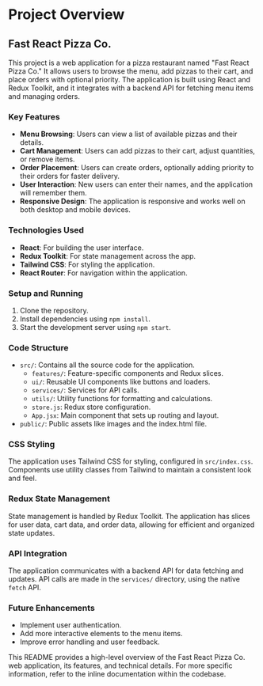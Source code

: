 # Project Overview

## Fast React Pizza Co.

This project is a web application for a pizza restaurant named "Fast React Pizza Co." It allows users to browse the menu, add pizzas to their cart, and place orders with optional priority. The application is built using React and Redux Toolkit, and it integrates with a backend API for fetching menu items and managing orders.

### Key Features

- **Menu Browsing**: Users can view a list of available pizzas and their details.
- **Cart Management**: Users can add pizzas to their cart, adjust quantities, or remove items.
- **Order Placement**: Users can create orders, optionally adding priority to their orders for faster delivery.
- **User Interaction**: New users can enter their names, and the application will remember them.
- **Responsive Design**: The application is responsive and works well on both desktop and mobile devices.

### Technologies Used

- **React**: For building the user interface.
- **Redux Toolkit**: For state management across the app.
- **Tailwind CSS**: For styling the application.
- **React Router**: For navigation within the application.

### Setup and Running

1. Clone the repository.
2. Install dependencies using `npm install`.
3. Start the development server using `npm start`.

### Code Structure

- `src/`: Contains all the source code for the application.
  - `features/`: Feature-specific components and Redux slices.
  - `ui/`: Reusable UI components like buttons and loaders.
  - `services/`: Services for API calls.
  - `utils/`: Utility functions for formatting and calculations.
  - `store.js`: Redux store configuration.
  - `App.jsx`: Main component that sets up routing and layout.
- `public/`: Public assets like images and the index.html file.

### CSS Styling

The application uses Tailwind CSS for styling, configured in `src/index.css`. Components use utility classes from Tailwind to maintain a consistent look and feel.

### Redux State Management

State management is handled by Redux Toolkit. The application has slices for user data, cart data, and order data, allowing for efficient and organized state updates.

### API Integration

The application communicates with a backend API for data fetching and updates. API calls are made in the `services/` directory, using the native `fetch` API.

### Future Enhancements

- Implement user authentication.
- Add more interactive elements to the menu items.
- Improve error handling and user feedback.

This README provides a high-level overview of the Fast React Pizza Co. web application, its features, and technical details. For more specific information, refer to the inline documentation within the codebase.

